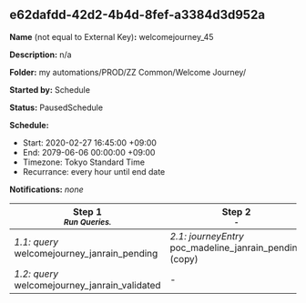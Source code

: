 ## e62dafdd-42d2-4b4d-8fef-a3384d3d952a

**Name** (not equal to External Key)**:** welcomejourney_45

**Description:** n/a

**Folder:** my automations/PROD/ZZ Common/Welcome Journey/

**Started by:** Schedule

**Status:** PausedSchedule

**Schedule:**

* Start: 2020-02-27 16:45:00 +09:00
* End: 2079-06-06 00:00:00 +09:00
* Timezone: Tokyo Standard Time
* Recurrance: every hour until end date

**Notifications:** _none_


| Step 1<br>_<small>Run Queries.</small>_ | Step 2<br>_<small>-</small>_ | Step 3<br>_<small>-</small>_ |
| --- | --- | --- |
| _1.1: query_<br>welcomejourney_janrain_pending | _2.1: journeyEntry_<br>poc_madeline_janrain_pending (copy) | _3.1: journeyEntry_<br>poc_madeline_janrain_pending (copy) (copy) |
| _1.2: query_<br>welcomejourney_janrain_validated | - | - |
